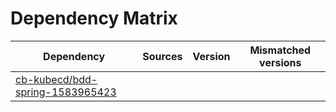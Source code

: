 # Dependency Matrix

Dependency | Sources | Version | Mismatched versions
---------- | ------- | ------- | -------------------
[cb-kubecd/bdd-spring-1583965423](https://github.com/cb-kubecd/bdd-spring-1583965423.git) |  | []() | 
